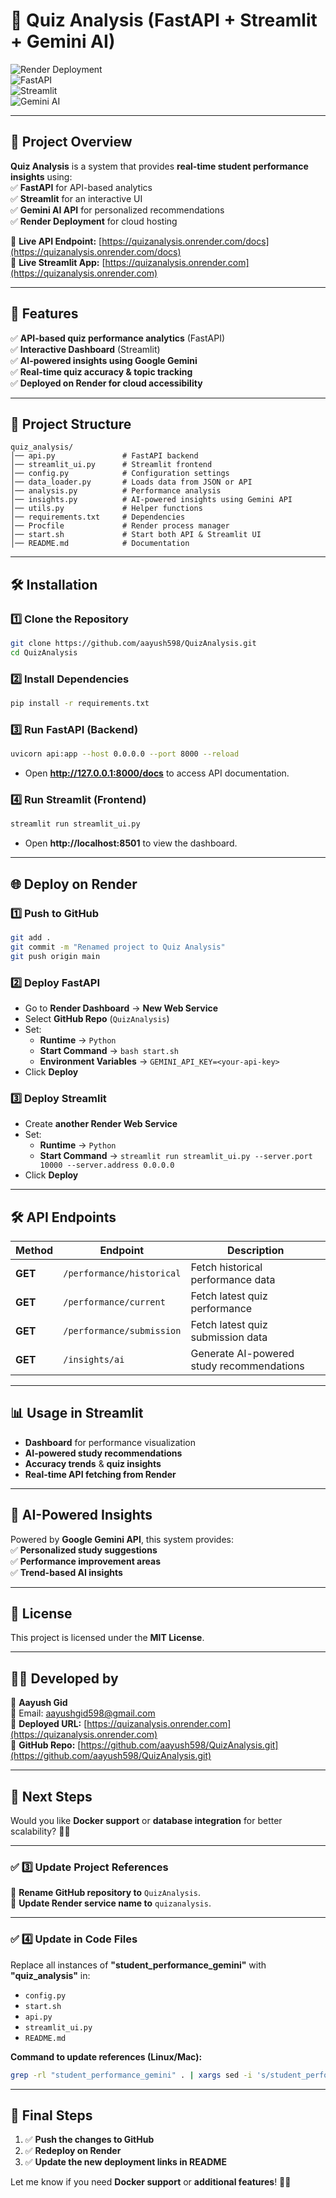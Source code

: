 # **📖 Quiz Analysis (FastAPI + Streamlit + Gemini AI)**

![Render Deployment](https://img.shields.io/badge/Deployed_on-Render-blue?style=for-the-badge)  
![FastAPI](https://img.shields.io/badge/FastAPI-✔-green?style=for-the-badge)  
![Streamlit](https://img.shields.io/badge/Streamlit-✔-red?style=for-the-badge)  
![Gemini AI](https://img.shields.io/badge/Gemini_AI-✔-yellow?style=for-the-badge)

---

## **📌 Project Overview**

**Quiz Analysis** is a system that provides **real-time student performance insights** using:  
✅ **FastAPI** for API-based analytics  
✅ **Streamlit** for an interactive UI  
✅ **Gemini AI API** for personalized recommendations  
✅ **Render Deployment** for cloud hosting

🔗 **Live API Endpoint:** [https://quizanalysis.onrender.com/docs](https://quizanalysis.onrender.com/docs)  
🔗 **Live Streamlit App:** [https://quizanalysis.onrender.com](https://quizanalysis.onrender.com)

---

## **🚀 Features**

✅ **API-based quiz performance analytics** (FastAPI)  
✅ **Interactive Dashboard** (Streamlit)  
✅ **AI-powered insights using Google Gemini**  
✅ **Real-time quiz accuracy & topic tracking**  
✅ **Deployed on Render for cloud accessibility**

---

## **📂 Project Structure**

```
quiz_analysis/
│── api.py               # FastAPI backend
│── streamlit_ui.py      # Streamlit frontend
│── config.py            # Configuration settings
│── data_loader.py       # Loads data from JSON or API
│── analysis.py          # Performance analysis
│── insights.py          # AI-powered insights using Gemini API
│── utils.py             # Helper functions
│── requirements.txt     # Dependencies
│── Procfile             # Render process manager
│── start.sh             # Start both API & Streamlit UI
│── README.md            # Documentation
```

---

## **🛠️ Installation**

### **1️⃣ Clone the Repository**

```bash
git clone https://github.com/aayush598/QuizAnalysis.git
cd QuizAnalysis
```

### **2️⃣ Install Dependencies**

```bash
pip install -r requirements.txt
```

### **3️⃣ Run FastAPI (Backend)**

```bash
uvicorn api:app --host 0.0.0.0 --port 8000 --reload
```

- Open **http://127.0.0.1:8000/docs** to access API documentation.

### **4️⃣ Run Streamlit (Frontend)**

```bash
streamlit run streamlit_ui.py
```

- Open **http://localhost:8501** to view the dashboard.

---

## **🌐 Deploy on Render**

### **1️⃣ Push to GitHub**

```bash
git add .
git commit -m "Renamed project to Quiz Analysis"
git push origin main
```

### **2️⃣ Deploy FastAPI**

- Go to **Render Dashboard** → **New Web Service**
- Select **GitHub Repo** (`QuizAnalysis`)
- Set:
  - **Runtime** → `Python`
  - **Start Command** → `bash start.sh`
  - **Environment Variables** → `GEMINI_API_KEY=<your-api-key>`
- Click **Deploy**

### **3️⃣ Deploy Streamlit**

- Create **another Render Web Service**
- Set:
  - **Runtime** → `Python`
  - **Start Command** → `streamlit run streamlit_ui.py --server.port 10000 --server.address 0.0.0.0`
- Click **Deploy**

---

## **🛠️ API Endpoints**

| Method  | Endpoint                  | Description                               |
| ------- | ------------------------- | ----------------------------------------- |
| **GET** | `/performance/historical` | Fetch historical performance data         |
| **GET** | `/performance/current`    | Fetch latest quiz performance             |
| **GET** | `/performance/submission` | Fetch latest quiz submission data         |
| **GET** | `/insights/ai`            | Generate AI-powered study recommendations |

---

## **📊 Usage in Streamlit**

- **Dashboard** for performance visualization
- **AI-powered study recommendations**
- **Accuracy trends** & **quiz insights**
- **Real-time API fetching from Render**

---

## **🧠 AI-Powered Insights**

Powered by **Google Gemini API**, this system provides:  
✅ **Personalized study suggestions**  
✅ **Performance improvement areas**  
✅ **Trend-based AI insights**

---

## **📜 License**

This project is licensed under the **MIT License**.

---

## **👨‍💻 Developed by**

🚀 **Aayush Gid**  
📧 Email: [aayushgid598@gmail.com](mailto:aayushgid598@gmail.com)  
🔗 **Deployed URL:** [https://quizanalysis.onrender.com](https://quizanalysis.onrender.com)  
🔗 **GitHub Repo:** [https://github.com/aayush598/QuizAnalysis.git](https://github.com/aayush598/QuizAnalysis.git)

---

## **🚀 Next Steps**

Would you like **Docker support** or **database integration** for better scalability? 🚀🔥

---

### **✅ 3️⃣ Update Project References**

🔹 **Rename GitHub repository to** `QuizAnalysis`.  
🔹 **Update Render service name to** `quizanalysis`.

---

### **✅ 4️⃣ Update in Code Files**

Replace all instances of **"student_performance_gemini"** with **"quiz_analysis"** in:

- `config.py`
- `start.sh`
- `api.py`
- `streamlit_ui.py`
- `README.md`

**Command to update references (Linux/Mac):**

```bash
grep -rl "student_performance_gemini" . | xargs sed -i 's/student_performance_gemini/quiz_analysis/g'
```

---

## **🎯 Final Steps**

1. ✅ **Push the changes to GitHub**
2. ✅ **Redeploy on Render**
3. ✅ **Update the new deployment links in README**

Let me know if you need **Docker support** or **additional features**! 🚀🔥
